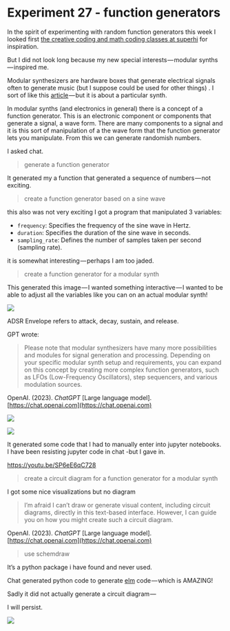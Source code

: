 # Experiment 27 - function generators

In the spirit of experimenting with random function generators this week I looked first [the creative coding and math coding classes at superhi](https://www.superhi.com/courses/creative-coding) for inspiration. 

But I did not look long because my new special interests — modular synths — inspired me. 

Modular synthesizers are hardware boxes that generate electrical signals often to generate music (but I suppose could be used for other things) . I sort of like this [article](https://blog.landr.com/modular-synth/) — but it is about a particular synth. 

In modular synths (and electronics in general) there is a concept of a function generator. This is an electronic component or components that generate a signal, a wave form. There are many components to a signal and it is this sort of manipulation of a the wave form that the function generator lets you manipulate. From this we can generate randomish numbers. 

I asked chat. 

>generate a function generator

It generated my a function that generated a sequence of numbers — not exciting. 

>create a function generator based on a sine wave

this also was not very exciting I got a program that manipulated 3 variables:

- `frequency`: Specifies the frequency of the sine wave in Hertz.
- `duration`: Specifies the duration of the sine wave in seconds.
- `sampling_rate`: Defines the number of samples taken per second (sampling rate).

it is somewhat interesting — perhaps I am too jaded. 

>create a function generator for a modular synth

This generated this image — I wanted something interactive — I wanted to be able to adjust all the variables like you can on an actual modular synth!

![](https://cdn-images-1.medium.com/max/1600/1*jKDejsr6poGp-MMIDslzHg.png)

ADSR Envelope refers to attack, decay, sustain, and release.

GPT wrote: 

> Please note that modular synthesizers have many more possibilities and modules for signal generation and processing. Depending on your specific modular synth setup and requirements, you can expand on this concept by creating more complex function generators, such as LFOs (Low-Frequency Oscillators), step sequencers, and various modulation sources.

OpenAI. (2023). _ChatGPT_ [Large language model]. [https://chat.openai.com](https://chat.openai.com)

![](https://cdn-images-1.medium.com/max/1200/1*IVqc2hfXC76fWkMhSt9qGg.png)

![](https://cdn-images-1.medium.com/max/1600/1*qeeAJQBCfaeAa4mkms5kZQ.png)

It generated some code that I had to manually enter into jupyter notebooks. I have been resisting jupyter code in chat -but I gave in. 

https://youtu.be/SP6eE6qC728

>create a circuit diagram for a function generator for a modular synth

I got some nice visualizations but no diagram

> I’m afraid I can’t draw or generate visual content, including circuit diagrams, directly in this text-based interface. However, I can guide you on how you might create such a circuit diagram.

OpenAI. (2023). _ChatGPT_ [Large language model]. [https://chat.openai.com](https://chat.openai.com)

>use schemdraw

It’s a python package i have found and never used. 

Chat generated python code to generate [elm](https://elm-lang.org/) code — which is AMAZING!

Sadly it did not actually generate a circuit diagram — 

I will persist. 

![](https://cdn-images-1.medium.com/max/1600/1*RFHT6V5KpdNd6wE0Sq5_Fg.png)